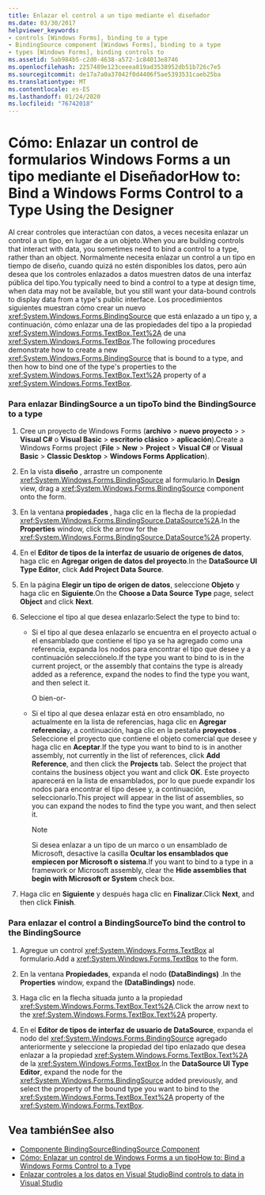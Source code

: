 ```yaml
---
title: Enlazar el control a un tipo mediante el diseñador
ms.date: 03/30/2017
helpviewer_keywords:
- controls [Windows Forms], binding to a type
- BindingSource component [Windows Forms], binding to a type
- types [Windows Forms], binding controls to
ms.assetid: 5ab984b5-c2d0-4638-a572-1c84013e8746
ms.openlocfilehash: 2257489e123ceeea819ad3538952db51b726c7e5
ms.sourcegitcommit: de17a7a0a37042f0d4406f5ae5393531caeb25ba
ms.translationtype: MT
ms.contentlocale: es-ES
ms.lasthandoff: 01/24/2020
ms.locfileid: "76742018"
---
```

# <a name="how-to-bind-a-windows-forms-control-to-a-type-using-the-designer"></a><span data-ttu-id="e27c4-102">Cómo: Enlazar un control de formularios Windows Forms a un tipo mediante el Diseñador</span><span class="sxs-lookup"><span data-stu-id="e27c4-102">How to: Bind a Windows Forms Control to a Type Using the Designer</span></span>

<span data-ttu-id="e27c4-103">Al crear controles que interactúan con datos, a veces necesita enlazar un control a un tipo, en lugar de a un objeto.</span><span class="sxs-lookup"><span data-stu-id="e27c4-103">When you are building controls that interact with data, you sometimes need to bind a control to a type, rather than an object.</span></span> <span data-ttu-id="e27c4-104">Normalmente necesita enlazar un control a un tipo en tiempo de diseño, cuando quizá no estén disponibles los datos, pero aún desea que los controles enlazados a datos muestren datos de una interfaz pública del tipo.</span><span class="sxs-lookup"><span data-stu-id="e27c4-104">You typically need to bind a control to a type at design time, when data may not be available, but you still want your data-bound controls to display data from a type's public interface.</span></span> <span data-ttu-id="e27c4-105">Los procedimientos siguientes muestran cómo crear un nuevo <xref:System.Windows.Forms.BindingSource> que está enlazado a un tipo y, a continuación, cómo enlazar una de las propiedades del tipo a la propiedad <xref:System.Windows.Forms.TextBox.Text%2A> de una <xref:System.Windows.Forms.TextBox>.</span><span class="sxs-lookup"><span data-stu-id="e27c4-105">The following procedures demonstrate how to create a new <xref:System.Windows.Forms.BindingSource> that is bound to a type, and then how to bind one of the type's properties to the <xref:System.Windows.Forms.TextBox.Text%2A> property of a <xref:System.Windows.Forms.TextBox>.</span></span>

### <a name="to-bind-the-bindingsource-to-a-type"></a><span data-ttu-id="e27c4-106">Para enlazar BindingSource a un tipo</span><span class="sxs-lookup"><span data-stu-id="e27c4-106">To bind the BindingSource to a type</span></span>

1. <span data-ttu-id="e27c4-107">Cree un proyecto de Windows Forms (**archivo** > **nuevo** **proyecto** >  > **Visual C#**  o **Visual Basic** > **escritorio clásico** > **aplicación**).</span><span class="sxs-lookup"><span data-stu-id="e27c4-107">Create a Windows Forms project (**File** > **New** > **Project** > **Visual C#** or **Visual Basic** > **Classic Desktop** > **Windows Forms Application**).</span></span>

2. <span data-ttu-id="e27c4-108">En la vista **diseño** , arrastre un componente <xref:System.Windows.Forms.BindingSource> al formulario.</span><span class="sxs-lookup"><span data-stu-id="e27c4-108">In **Design** view, drag a <xref:System.Windows.Forms.BindingSource> component onto the form.</span></span>

3. <span data-ttu-id="e27c4-109">En la ventana **propiedades** , haga clic en la flecha de la propiedad <xref:System.Windows.Forms.BindingSource.DataSource%2A>.</span><span class="sxs-lookup"><span data-stu-id="e27c4-109">In the **Properties** window, click the arrow for the <xref:System.Windows.Forms.BindingSource.DataSource%2A> property.</span></span>

4. <span data-ttu-id="e27c4-110">En el **Editor de tipos de la interfaz de usuario de orígenes de datos**, haga clic en **Agregar origen de datos del proyecto**.</span><span class="sxs-lookup"><span data-stu-id="e27c4-110">In the **DataSource UI Type Editor**, click **Add Project Data Source**.</span></span>

5. <span data-ttu-id="e27c4-111">En la página **Elegir un tipo de origen de datos**, seleccione **Objeto** y haga clic en **Siguiente**.</span><span class="sxs-lookup"><span data-stu-id="e27c4-111">On the **Choose a Data Source Type** page, select **Object** and click **Next**.</span></span>

6. <span data-ttu-id="e27c4-112">Seleccione el tipo al que desea enlazarlo:</span><span class="sxs-lookup"><span data-stu-id="e27c4-112">Select the type to bind to:</span></span>

    - <span data-ttu-id="e27c4-113">Si el tipo al que desea enlazarlo se encuentra en el proyecto actual o el ensamblado que contiene el tipo ya se ha agregado como una referencia, expanda los nodos para encontrar el tipo que desee y a continuación selecciónelo.</span><span class="sxs-lookup"><span data-stu-id="e27c4-113">If the type you want to bind to is in the current project, or the assembly that contains the type is already added as a reference, expand the nodes to find the type you want, and then select it.</span></span>

      <span data-ttu-id="e27c4-114">O bien</span><span class="sxs-lookup"><span data-stu-id="e27c4-114">\-or-</span></span>

    - <span data-ttu-id="e27c4-115">Si el tipo al que desea enlazar está en otro ensamblado, no actualmente en la lista de referencias, haga clic en **Agregar referencia**y, a continuación, haga clic en la pestaña **proyectos** . Seleccione el proyecto que contiene el objeto comercial que desee y haga clic en **Aceptar**.</span><span class="sxs-lookup"><span data-stu-id="e27c4-115">If the type you want to bind to is in another assembly, not currently in the list of references, click **Add Reference**, and then click the **Projects** tab. Select the project that contains the business object you want and click **OK**.</span></span> <span data-ttu-id="e27c4-116">Este proyecto aparecerá en la lista de ensamblados, por lo que puede expandir los nodos para encontrar el tipo desee y, a continuación, seleccionarlo.</span><span class="sxs-lookup"><span data-stu-id="e27c4-116">This project will appear in the list of assemblies, so you can expand the nodes to find the type you want, and then select it.</span></span>

      > [!NOTE]
      > <span data-ttu-id="e27c4-117">Si desea enlazar a un tipo de un marco o un ensamblado de Microsoft, desactive la casilla **Ocultar los ensamblados que empiecen por Microsoft o sistema**.</span><span class="sxs-lookup"><span data-stu-id="e27c4-117">If you want to bind to a type in a framework or Microsoft assembly, clear the **Hide assemblies that begin with Microsoft or System** check box.</span></span>

7. <span data-ttu-id="e27c4-118">Haga clic en **Siguiente** y después haga clic en **Finalizar**.</span><span class="sxs-lookup"><span data-stu-id="e27c4-118">Click **Next**, and then click **Finish**.</span></span>

### <a name="to-bind-the-control-to-the-bindingsource"></a><span data-ttu-id="e27c4-119">Para enlazar el control a BindingSource</span><span class="sxs-lookup"><span data-stu-id="e27c4-119">To bind the control to the BindingSource</span></span>

1. <span data-ttu-id="e27c4-120">Agregue un control <xref:System.Windows.Forms.TextBox> al formulario.</span><span class="sxs-lookup"><span data-stu-id="e27c4-120">Add a <xref:System.Windows.Forms.TextBox> to the form.</span></span>

2. <span data-ttu-id="e27c4-121">En la ventana **Propiedades**, expanda el nodo **(DataBindings)** .</span><span class="sxs-lookup"><span data-stu-id="e27c4-121">In the **Properties** window, expand the **(DataBindings)** node.</span></span>

3. <span data-ttu-id="e27c4-122">Haga clic en la flecha situada junto a la propiedad <xref:System.Windows.Forms.TextBox.Text%2A>.</span><span class="sxs-lookup"><span data-stu-id="e27c4-122">Click the arrow next to the <xref:System.Windows.Forms.TextBox.Text%2A> property.</span></span>

4. <span data-ttu-id="e27c4-123">En el **Editor de tipos de interfaz de usuario de DataSource**, expanda el nodo del <xref:System.Windows.Forms.BindingSource> agregado anteriormente y seleccione la propiedad del tipo enlazado que desea enlazar a la propiedad <xref:System.Windows.Forms.TextBox.Text%2A> de la <xref:System.Windows.Forms.TextBox>.</span><span class="sxs-lookup"><span data-stu-id="e27c4-123">In the **DataSource UI Type Editor**, expand the node for the <xref:System.Windows.Forms.BindingSource> added previously, and select the property of the bound type you want to bind to the <xref:System.Windows.Forms.TextBox.Text%2A> property of the <xref:System.Windows.Forms.TextBox>.</span></span>

## <a name="see-also"></a><span data-ttu-id="e27c4-124">Vea también</span><span class="sxs-lookup"><span data-stu-id="e27c4-124">See also</span></span>

- [<span data-ttu-id="e27c4-125">Componente BindingSource</span><span class="sxs-lookup"><span data-stu-id="e27c4-125">BindingSource Component</span></span>](bindingsource-component.md)
- [<span data-ttu-id="e27c4-126">Cómo: Enlazar un control de Windows Forms a un tipo</span><span class="sxs-lookup"><span data-stu-id="e27c4-126">How to: Bind a Windows Forms Control to a Type</span></span>](how-to-bind-a-windows-forms-control-to-a-type.md)
- [<span data-ttu-id="e27c4-127">Enlazar controles a los datos en Visual Studio</span><span class="sxs-lookup"><span data-stu-id="e27c4-127">Bind controls to data in Visual Studio</span></span>](/visualstudio/data-tools/bind-controls-to-data-in-visual-studio)
